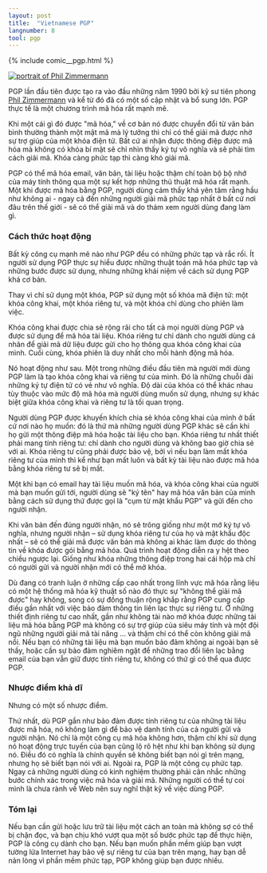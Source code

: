 ```yaml
---
layout: post
title:  "Vietnamese PGP"
langnumber: 8
tool: pgp
---
```


{% include comic__pgp.html %}

<a href='http://en.wikipedia.org/wiki/Phil_Zimmermann'><img src='img/mug_pgp.jpg' class='voa__mugshot' alt='portrait of Phil Zimmermann'/></a>
<p class='intro'>PGP lần đầu tiên được tạo ra vào đầu những năm 1990 bởi kỹ sư tiên phong <a href='http://en.wikipedia.org/wiki/Phil_Zimmermann' target='_blank'>Phil Zimmermann</a> và kể từ đó đã có một số cập nhật và bổ sung lớn. PGP thực tế là một chương trình mã hóa rất mạnh mẽ.

Khi một cái gì đó được "mã hóa," về cơ bản nó được chuyển đổi từ văn bản bình thường thành một mật mã mà lý tưởng thì chỉ có thể giải mã được nhờ sự trợ giúp của một khóa điện tử. Bất cứ ai nhận được thông điệp được mã hóa mà không có khóa bí mật sẽ chỉ nhìn thấy ký tự vô nghĩa và sẽ phải tìm cách giải mã. Khóa càng phức tạp thì càng khó giải mã.

PGP có thể mã hóa email, văn bản, tài liệu hoặc thậm chí toàn bộ bộ nhớ của máy tính thông qua một sự kết hợp những thủ thuật mã hóa rất mạnh. Một khi được mã hóa bằng PGP, người dùng cảm thấy khá yên tâm rằng hầu như không ai - ngay cả đến những người giải mã phức tạp nhất ở bất cứ nơi đâu trên thế giới - sẽ có thể giải mã và do thám xem người dùng đang làm gì.

<h3 class='subhed icon how'>Cách thức hoạt động</h3>

Bất kỳ công cụ mạnh mẽ nào như PGP đều có những phức tạp và rắc rối. Ít người sử dụng PGP thực sự hiểu được những thuật toán mã hóa phức tạp và những bước được sử dụng, nhưng những khái niệm về cách sử dụng PGP khá cơ bản.

Thay vì chỉ sử dụng một khóa, PGP sử dụng một số khóa mã điện tử: một khóa công khai, một khóa riêng tư, và một khóa chỉ dùng cho phiên làm việc.

Khóa công khai được chia sẻ rộng rãi cho tất cả mọi người dùng PGP và được sử dụng để mã hóa tài liệu. Khóa riêng tư chỉ dành cho người dùng cá nhân để giải mã dữ liệu được gửi cho họ thông qua khóa công khai của mình. Cuối cùng, khóa phiên là duy nhất cho mỗi hành động mã hóa.

Nó hoạt động như sau. Một trong những điều đầu tiên mà người mới dùng PGP làm là tạo khóa công khai và riêng tư của mình. Đó là những chuỗi dài những ký tự điện tử có vẻ như vô nghĩa. Độ dài của khóa có thể khác nhau tùy thuộc vào mức độ mã hóa mà người dùng muốn sử dụng, nhưng sự khác biệt giữa khóa công khai và riêng tư là tối quan trọng.

Người dùng PGP được khuyến khích chia sẻ khóa công khai của mình ở bất cứ nơi nào họ muốn: đó là thứ mà những người dùng PGP khác sẽ cần khi họ gửi một thông điệp mã hóa hoặc tài liệu cho bạn. Khóa riêng tư nhất thiết phải mang tính riêng tư: chỉ dành cho người dùng và không bao giờ chia sẻ với ai. Khóa riêng tư cũng phải được bảo vệ, bởi vì nếu bạn làm mất khóa riêng tư của mình thì kể như bạn mất luôn và bất kỳ tài liệu nào được mã hóa bằng khóa riêng tư sẽ bị mất.

Một khi bạn có email hay tài liệu muốn mã hóa, và khóa công khai của người mà bạn muốn gửi tới, người dùng sẽ "ký tên" hay mã hóa văn bản của mình bằng cách sử dụng thứ được gọi là "cụm từ mật khẩu PGP" và gửi đến cho người nhận.

Khi văn bản đến đúng người nhận, nó sẽ trông giống như một mớ ký tự vô nghĩa, nhưng người nhận – sử dụng khóa riêng tư của họ và mật khẩu độc nhất – sẽ có thể giải mã được văn bản mà không ai khác làm được do thông tin về khóa được gói bằng mã hóa. Quá trình hoạt động diễn ra y hệt theo chiều ngược lại. Giống như khóa những thông điệp trong hai cái hộp mà chỉ có người gửi và người nhận mới có thể mở khóa.

Dù đang có tranh luận ở những cấp cao nhất trong lĩnh vực mã hóa rằng liệu có một hệ thống mã hóa kỹ thuật số nào đó thực sự "không thể giải mã được" hay không, song có sự đồng thuận rộng khắp rằng PGP cung cấp điều gần nhất với việc bảo đảm thông tin liên lạc thực sự riêng tư. Ở những thiết định riêng tư cao nhất, gần như không tài nào mở khóa được những tài liệu mã hóa bằng PGP mà không có sự trợ giúp của siêu máy tính và một đội ngũ những người giải mã tài năng ... và thậm chí có thể còn không giải mã nổi. Nếu bạn có những tài liệu mà bạn muốn bảo đảm không ai ngoài bạn sẽ thấy, hoặc cần sự bảo đảm nghiêm ngặt để những trao đổi liên lạc bằng email của bạn vẫn giữ được tính riêng tư, không có thứ gì có thể qua được PGP.

<h3 class='subhed icon caution'>Nhược điểm khả dĩ</h3>

Nhưng có một số nhược điểm.

Thứ nhất, dù PGP gần như bảo đảm được tính riêng tư của những tài liệu được mã hóa, nó không làm gì để bảo vệ danh tính của cả người gửi và người nhận. Nó chỉ là một công cụ mã hóa không hơn, thậm chí khi sử dụng nó hoạt động trực tuyến của bạn cũng lộ rõ hệt như khi bạn không sử dụng nó. Điều đó có nghĩa là chính quyền sẽ không biết bạn nói gì trên mạng, nhưng họ sẽ biết bạn nói với ai. Ngoài ra, PGP là một công cụ phức tạp. Ngay cả những người dùng có kinh nghiệm thường phải cân nhắc những bước chính xác trong việc mã hóa và giải mã. Những người có thể tự coi mình là chưa rành về Web nên suy nghĩ thật kỹ về việc dùng PGP.

<h3 class='subhed icon bottomLine'>Tóm lại</h3>

Nếu bạn cần gửi hoặc lưu trữ tài liệu một cách an toàn mà không sợ có thể bị chặn đọc, và bạn chịu khó vượt qua một số bước phức tạp để thực hiện, PGP là công cụ dành cho bạn. Nếu bạn muốn phần mềm giúp bạn vượt tường lửa Internet hay bảo vệ sự riêng tư của bạn trên mạng, hay bạn dễ nản lòng vì phần mềm phức tạp, PGP không giúp bạn được nhiều.
